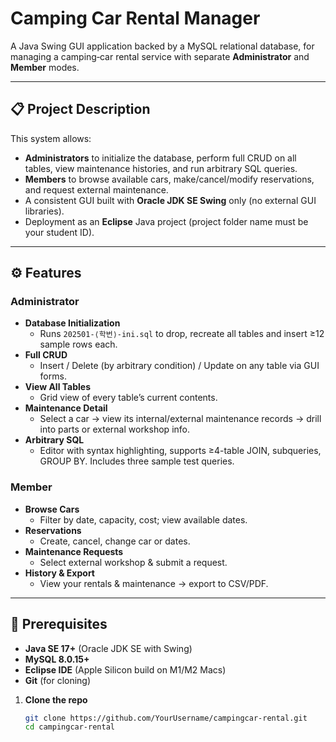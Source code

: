 # Camping Car Rental Manager

A Java Swing GUI application backed by a MySQL relational database, for managing a camping‐car rental service with separate **Administrator** and **Member** modes.

---

## 📋 Project Description

This system allows:
- **Administrators** to initialize the database, perform full CRUD on all tables, view maintenance histories, and run arbitrary SQL queries.
- **Members** to browse available cars, make/cancel/modify reservations, and request external maintenance.
- A consistent GUI built with **Oracle JDK SE Swing** only (no external GUI libraries).
- Deployment as an **Eclipse** Java project (project folder name must be your student ID).

---

## ⚙️ Features

### Administrator
- **Database Initialization**  
  - Runs `202501-⟨학번⟩-ini.sql` to drop, recreate all tables and insert ≥12 sample rows each.
- **Full CRUD**  
  - Insert / Delete (by arbitrary condition) / Update on any table via GUI forms.
- **View All Tables**  
  - Grid view of every table’s current contents.
- **Maintenance Detail**  
  - Select a car → view its internal/external maintenance records → drill into parts or external workshop info.
- **Arbitrary SQL**  
  - Editor with syntax highlighting, supports ≥4-table JOIN, subqueries, GROUP BY. Includes three sample test queries.

### Member
- **Browse Cars**  
  - Filter by date, capacity, cost; view available dates.
- **Reservations**  
  - Create, cancel, change car or dates.
- **Maintenance Requests**  
  - Select external workshop & submit a request.
- **History & Export**  
  - View your rentals & maintenance → export to CSV/PDF.

---

## 🚀 Prerequisites

- **Java SE 17+** (Oracle JDK SE with Swing)
- **MySQL 8.0.15+**
- **Eclipse IDE** (Apple Silicon build on M1/M2 Macs)
- **Git** (for cloning)

1. **Clone the repo**  
   ```bash
   git clone https://github.com/YourUsername/campingcar-rental.git
   cd campingcar-rental
